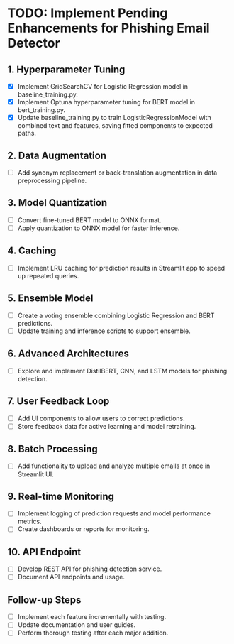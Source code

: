 # TODO: Implement Pending Enhancements for Phishing Email Detector

## 1. Hyperparameter Tuning
- [x] Implement GridSearchCV for Logistic Regression model in baseline_training.py.
- [x] Implement Optuna hyperparameter tuning for BERT model in bert_training.py.
- [x] Update baseline_training.py to train LogisticRegressionModel with combined text and features, saving fitted components to expected paths.

## 2. Data Augmentation
- [ ] Add synonym replacement or back-translation augmentation in data preprocessing pipeline.

## 3. Model Quantization
- [ ] Convert fine-tuned BERT model to ONNX format.
- [ ] Apply quantization to ONNX model for faster inference.

## 4. Caching
- [ ] Implement LRU caching for prediction results in Streamlit app to speed up repeated queries.

## 5. Ensemble Model
- [ ] Create a voting ensemble combining Logistic Regression and BERT predictions.
- [ ] Update training and inference scripts to support ensemble.

## 6. Advanced Architectures
- [ ] Explore and implement DistilBERT, CNN, and LSTM models for phishing detection.

## 7. User Feedback Loop
- [ ] Add UI components to allow users to correct predictions.
- [ ] Store feedback data for active learning and model retraining.

## 8. Batch Processing
- [ ] Add functionality to upload and analyze multiple emails at once in Streamlit UI.

## 9. Real-time Monitoring
- [ ] Implement logging of prediction requests and model performance metrics.
- [ ] Create dashboards or reports for monitoring.

## 10. API Endpoint
- [ ] Develop REST API for phishing detection service.
- [ ] Document API endpoints and usage.

## Follow-up Steps
- [ ] Implement each feature incrementally with testing.
- [ ] Update documentation and user guides.
- [ ] Perform thorough testing after each major addition.
